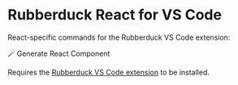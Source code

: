# Rubberduck React for VS Code

React-specific commands for the Rubberduck VS Code extension:

🪄 Generate React Component

Requires the [Rubberduck VS Code extension](https://marketplace.visualstudio.com/items?itemName=rubberduck.rubberduck-vscode) to be installed.
